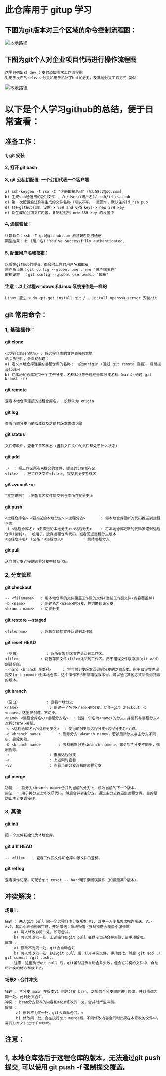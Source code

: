 # 此仓库用于 gitup 学习

## 下图为git版本对三个区域的命令控制流程图：
![本地路径](./picture/flow_chart.png "md图片插入")

## 下图为git个人对企业项目代码进行操作流程图
	这里只列出对 dev 分支的添加需求工作流程图
	对用于发布的release分支和用于热补丁hot的分支，及其他分支工作方式 类似
![本地路径](./picture/branch_management_chart.png "md图片插入")


# 以下是个人学习github的总结，便于日常查看：

## 准备工作：
#### 1, git 安装
#### 2, 打开 git bash
#### 3, git 公私钥配置- 一个公钥代表一个客户端
	a) ssh-keygen -t rsa -C "注册邮箱名称" (如:5832@qq.com)
	b) 生成ssh通信用的公钥文件 - /c/User/(用户名)/.ssh/id_rsa.pub
	c) 第一次配置会让你写生成的文件名称（可以不写，一直回车，默认生成id_rsa.pub
	d) 打开github仓库，设置-> SSH and GPG keys-> new SSH key
	e) 将生成的公钥文件内容，复制粘贴到 new SSH key 的设置中
#### 4, 通信验证：
	终端命令：ssh -T git@github.com 验证是否能够通信
	期望结果：Hi (用户名)！You`ve successfully authenticated.
#### 5, 配置用户名和邮箱：
	以后在github的提交，都会附上你的用户名和邮箱
	用户名设置：git config --global user.name "客户端名称"
	邮箱设置  ：git config --global user.email "邮箱"
#### 注意：以上过程windows 和Linux 系统操作是一样的
	Linux 通过 sudo apt-get install git /...install openssh-server 安装git


## git 常用命令：
### 1, 基础操作：
#### git clone 
	<远程仓库ssh地址> : 将远程仓库的文件克隆到本地
	命令执行后，会自动创建：
	a) 定义本地仓库连接的远程仓库的名称：一般为origin (通过 git remote 查看），后面提交代码用
	b) 在本地的仓库定义一个主干分支，名称默认等于远程仓库分支名称（main)(通过 git branch -r)
#### git remote	
	查看本地仓库连接的远程仓库名，一般默认为 origin
#### git log	
	查看当前分支当前版本以及之前的版本修改记录
#### git status	
	文件修改后，查看工作区状态（当前文件夹中的文件都处于什么状态）
#### git add	
	./	: 把工作区所有未提交的文件，提交的分支暂存区
	<file>	: 把工作区文件<file>, 提交到分支暂存区
#### git commit -m 
	"文字说明"	:把暂存区文件提交到仓库所在的分支上
#### git push 
	<远程仓库名> <要推送的本地分支>:<远程分支>   	: 将本地仓库更新的代码推送到远程仓库
	-f <远程仓库名> <要推送的本地分支>:<远程分支>	: 将本地仓库更新的代码推送到远程仓库(强制)，一般用于，放弃远程仓库代码，或者回退远程分支版本
	<远程仓库名> (空格):<远程分支>			: 删除远程分支
#### git pull	
	从当前分支连接的远程分支中拉取代码

### 2, 分支管理
#### git checkout 
	-- <filename> 	: 用本地仓库的文件覆盖工作区的文件(当前工作区文件/内容覆盖掉)
	-b <name>     	: 创建名为<name>的分支，并切换到该分支
	<branch name> 	: 切换分支
#### git restore --staged
	<filename>    	: 将暂存区的文件回退到工作区
#### git reset HEAD
	（空白）			: 将所有暂存区文件退回到工作区。
	<file>			: 将暂存区文件<file>退回到工作区。用于错误文件误添加(git add)到暂存区。
	--hard <branch 版本号> 	: 将当前分支版本回退到分支的之前版本。用于错误文件误提交(git commit)到本地仓库。这个操作不会删除错误版本号。可以通过其他方式回倒你错误的版本。
#### git branch 
	（空白）  			: 查看本地分支
	<name> 				: 创建一个名为<name>的分支。功能=git checkout -b <name>。这里仅创建，不切换。
	<name> <远程仓库名>/<远程分支名>  : 创建一个名为<name>的分支，并使其与远程分支<远程分支名>关联。
	-u <远程仓库名>/<远程分支名>	: 使当前分支与远程分支<远程分支名>关联。
	-d <branch name>		: 删除分支 <branch name>。若被删除分支与主分支不同步，删除失败。
	-D <branch name>		: 强制删除分支<branch name >。即使与主分支不同步，强制删除。
	-r     				: 查看远程分支
	-a     				: 上述同时查看
	-vv    				: 查看当前分支连接的远程分支
#### git merge <branch name> 
	功能 	: 将分支<branch name>合并到当前的分支上，成为当前的下一个版本。
	用法	: 用于再分支上修改好代码，然后合并到主分支。通过主分支推送到远程仓库。目的是防止主分支误操作。

### 3, 其他
#### git init		
	把一个文件初始化为本地仓库。
#### git diff HEAD 
	-- <file>	: 查看工作区文件和仓库中该文件的差异。
#### git reflog 
	查看操作记录。可配合git reset -- hard用于撤回误操作（如误删某个版本）。

## 冲突解决：
#### 场景1：
	描述 : 两人git pull 同一个远程仓库分支版本 V1, 其中一人小张修改完先推送，V1->v2。其后小徐也修改完成，开始推送：系统报错（强制推送会覆盖小张修改）
		a) 两人修改非同一处，即可合并。
		b) 两人修改同一处，上述操作到git pull 会提示自动合并失败，请手动解决。
  	解决 :
   		a) 修改不为同一处，git会自动合并
		b) 两人修改同一处，执行git pull 后，打开冲突文件，手动修改。然后 git add ./ git commit /git push..
   		注意：这里执行git pull 后，git虽然提示自动合并失败，但会在冲突的文件中，自动将冲突的地方都放上去。

#### 场景2 : 合并冲突
	描述 : 主分支 main 在版本V1 创建分支 bran, 之后两个分支同时进行修改，并且修改为同一处。此时分支合并。
	冲突 : bran分支修改的内容和main修改同一处，合并时产生冲突。
	解决 :
	     a) 修改不为同一处，git会自动合并。<
	     b) 修改同一处，会在执行git merge后，不同修改内容会同时出现在本修改的文件中，需要打开文件进行手动修改。


## 注意：
1, 本地仓库落后于远程仓库的版本，无法通过git push 提交, 可以使用 git push -f 强制提交覆盖。
-
